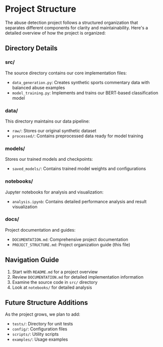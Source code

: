 # Project Structure

The abuse detection project follows a structured organization that separates different components for clarity and maintainability. Here's a detailed overview of how the project is organized:

## Directory Details

### src/
The source directory contains our core implementation files:
- `data_generation.py`: Creates synthetic sports commentary data with balanced abuse examples
- `model_training.py`: Implements and trains our BERT-based classification model

### data/
This directory maintains our data pipeline:
- `raw/`: Stores our original synthetic dataset
- `processed/`: Contains preprocessed data ready for model training

### models/
Stores our trained models and checkpoints:
- `saved_models/`: Contains trained model weights and configurations

### notebooks/
Jupyter notebooks for analysis and visualization:
- `analysis.ipynb`: Contains detailed performance analysis and result visualization

### docs/
Project documentation and guides:
- `DOCUMENTATION.md`: Comprehensive project documentation
- `PROJECT_STRUCTURE.md`: Project organization guide (this file)

## Navigation Guide

1. Start with `README.md` for a project overview
2. Review `DOCUMENTATION.md` for detailed implementation information
3. Examine the source code in `src/` directory
4. Look at `notebooks/` for detailed analysis

## Future Structure Additions

As the project grows, we plan to add:
- `tests/`: Directory for unit tests
- `config/`: Configuration files
- `scripts/`: Utility scripts
- `examples/`: Usage examples
